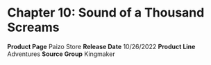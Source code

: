 ﻿---
id: '179'
name: Chapter 10. Sound of a Thousand Screams
rarity: Common
type: Source

---
# Chapter 10: Sound of a Thousand Screams

**Product Page** Paizo Store
**Release Date** 10/26/2022
**Product Line** Adventures
**Source Group** Kingmaker